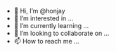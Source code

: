 - 👋 Hi, I’m @honjay
- 👀 I’m interested in ...
- 🌱 I’m currently learning ...
- 💞️ I’m looking to collaborate on ...
- 📫 How to reach me ...

<!---
honjay/honjay is a ✨ special ✨ repository because its `README.md` (this file) appears on your GitHub profile.
You can click the Preview link to take a look at your changes.
--->
